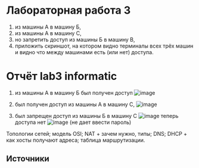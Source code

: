 # Лабораторная работа 3


1. из машины А в машину Б,
2. из машины А в машину C,
3. но запретить доступ из машины Б в машину В,
4. приложить скриншот, на котором видно терминалы всех трёх машин и видно что между машинами есть (или нет) доступа.

# Отчёт lab3 informatic
1. из машины А в машину Б был получен доступ
   ![image](https://github.com/user-attachments/assets/e8e8c595-9052-4b61-960a-0d021c22c514)

2. был получен доступ из машины А в машину C,
   ![image](https://github.com/user-attachments/assets/3cfe8e8d-9d06-499e-954c-6fa6ad1edb58)

3. был запрещен доступ из машины Б в машину С
![image](https://github.com/user-attachments/assets/c001a874-454a-44ea-98d6-f999b9e4f6f4)
теперь доступа нет
![image](https://github.com/user-attachments/assets/7817a062-ebc4-4bc4-9eca-973d526f172b)
(не дает ввести пароль)

Топологии сетей; модель OSI; NAT + зачем нужно, типы; DNS; DHCP + как хосты получают адреса; таблица маршрутизации.

## Источники
